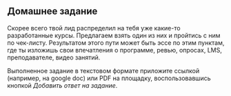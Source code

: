 ## Домашнее задание 

Скорее всего твой лид распределил на тебя уже какие-то разработанные курсы. Предлагаем взять один из них и пройтись с ним по чек-листу. Результатом этого пути может быть эссе по этим пунктам, где ты изложишь свои впечатления о программе, ревью, опросах, LMS, преподавателе, видео занятий. 

Выполненное задание в текстовом формате приложите ссылкой (например, на google doc) или PDF на площадку, воспользовавшись кнопкой *Добавить ответ на задание*.